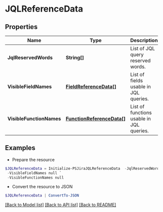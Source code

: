 # JQLReferenceData
## Properties

Name | Type | Description | Notes
------------ | ------------- | ------------- | -------------
**JqlReservedWords** | **String[]** | List of JQL query reserved words. | [optional] 
**VisibleFieldNames** | [**FieldReferenceData[]**](FieldReferenceData.md) | List of fields usable in JQL queries. | [optional] 
**VisibleFunctionNames** | [**FunctionReferenceData[]**](FunctionReferenceData.md) | List of functions usable in JQL queries. | [optional] 

## Examples

- Prepare the resource
```powershell
$JQLReferenceData = Initialize-PSJiraJQLReferenceData  -JqlReservedWords null `
 -VisibleFieldNames null `
 -VisibleFunctionNames null
```

- Convert the resource to JSON
```powershell
$JQLReferenceData | ConvertTo-JSON
```

[[Back to Model list]](../README.md#documentation-for-models) [[Back to API list]](../README.md#documentation-for-api-endpoints) [[Back to README]](../README.md)

